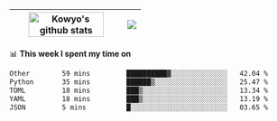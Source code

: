 | <a href="https://github.com/anuraghazra/github-readme-stats"><img width="85%" src="https://github-readme-stats.vercel.app/api?username=kowyo&show_icons=true&hide_border=true&theme=transparent" alt="Kowyo's github stats" /></a> | <a href="https://github.com/anuraghazra/github-readme-stats"><img align="center" src="https://github-readme-stats.vercel.app/api/top-langs/?username=kowyo&exclude_repo=Engineering-Competition-Robot,mobile-robot&hide=c,assembly,shaderlab,hlsl,mathematica,cmake&layout=compact&hide_border=true&theme=transparent" /></a> |
| ------------- | ------------- |

📊 **This week I spent my time on**
<!--START_SECTION:waka-->

```txt
Other        59 mins         ██████████▓░░░░░░░░░░░░░░   42.04 %
Python       35 mins         ██████▒░░░░░░░░░░░░░░░░░░   25.47 %
TOML         18 mins         ███▒░░░░░░░░░░░░░░░░░░░░░   13.34 %
YAML         18 mins         ███▒░░░░░░░░░░░░░░░░░░░░░   13.19 %
JSON         5 mins          █░░░░░░░░░░░░░░░░░░░░░░░░   03.65 %
```

<!--END_SECTION:waka-->
